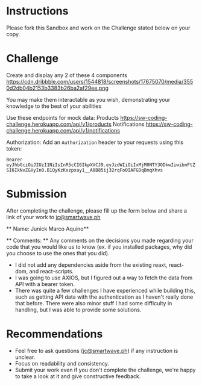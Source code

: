 # Instructions

Please fork this Sandbox and work on the Challenge stated below on your copy.

# Challenge

Create and display any 2 of these 4 components
https://cdn.dribbble.com/users/1544818/screenshots/17675070/media/3550d2db04b2153b3383b26ba2af29ee.png

You may make them interactable as you wish, demonstrating your knowledge to the best of your abilities

Use these endpoints for mock data:
Products
https://sw-coding-challenge.herokuapp.com/api/v1/products
Notifications
https://sw-coding-challenge.herokuapp.com/api/v1/notifications

Authorization:
Add an `Authorization` header to your requests using this token:

`Bearer eyJhbGciOiJIUzI1NiIsInR5cCI6IkpXVCJ9.eyJzdWIiOiIxMjM0NTY3ODkwIiwibmFtZSI6IkNvZGVyIn0.B1QyKzKxzpxay1__A8B85ij32rqFoOIAFGDqBmqXhvs`

# Submission

After completing the challenge, please fill up the form below and share a link of your work to jc@smartwave.ph

** Name: Junick Marco Aquino**

** Comments: ** Any comments on the decisions you made regarding your code that you would like us to know (ex. if you installed packages, why did you choose to use the ones that you did).

- I did not add any dependencies aside from the existing reaxt, react-dom, and react-scripts.
- I was going to use AXIOS, but I figured out a way to fetch the data from API with a bearer token.
- There was quite a few challenges I have experienced while building this, such as getting API data with the authentication as I haven't really done that before. There were also minor stuff I had some difficulty in handling, but I was able to provide some solutions.

# Recommendations

- Feel free to ask questions (jc@smartwave.ph) if any instruction is unclear.
- Focus on readability and consistency.
- Submit your work even if you don't complete the challenge, we're happy to take a look at it and give constructive feedback.
